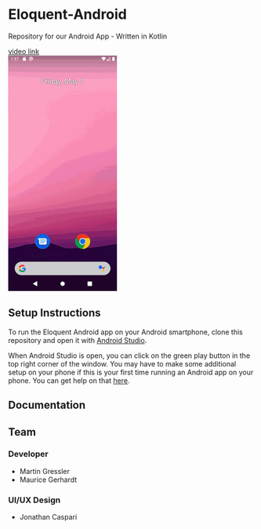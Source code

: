 # Eloquent-Android
Repository for our Android App - Written in Kotlin

[video link](https://drive.google.com/a/code.berlin/file/d/1cIToh1DyDI2RN_kglI08DEryHKPfa9Xc/view?usp=sharing)<br>
<img src="images/app-flow.gif" />
<br>


## Setup Instructions
To run the Eloquent Android app on your Android smartphone, clone this repository and open it with [Android Studio](https://developer.android.com/studio).

When Android Studio is open, you can click on the green play button in the top right corner of the window.
You may have to make some additional setup on your phone if this is your first time running an Android app on your phone. You can get help on that [here](https://developer.android.com/training/basics/firstapp/running-app).


## Documentation



## Team

### Developer
- Martin Gressler
- Maurice Gerhardt

### UI/UX Design
- Jonathan Caspari
